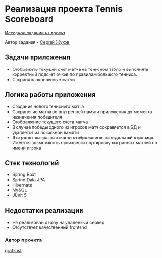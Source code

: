 # Реализация проекта Tennis Scoreboard
[Исходное задание на проект](https://zhukovsd.github.io/java-backend-learning-course/Projects/TennisScoreboard/)

Автор задания - [Сергей Жуков](https://t.me/zhukovsd)
## Задачи приложения
- Отображать текущий счет матча на тенисном табло и выполнять корректный подсчет очков по правилам большого тенниса.
- Сохранять оконченные матчи
## Логика работы приложения
- Создание нового тенисного матча
- Сохранение матча во внутренней памяти приложения до момента назначения победителя
- Отображение текущего счета матча
- В случае победы одного из игроков матч сохраняется в БД и удаляется из локальной памяти
- Все ранее сыгранные матчи отображаются на отдельной странице. Имеется возможность произвести сортировку сыгранных матчей по имени игрока
## Стек технологий
- Spring Boot
- Sprind Data JPA
- Hibernate
- MySQL
- JUnit 5
## Недостатки реализации
- Не реализован deploy на удаленный сервер
- Отсутствует качественный frontend 

### Автор проекта
[grafkust](https://t.me/grafkust)

